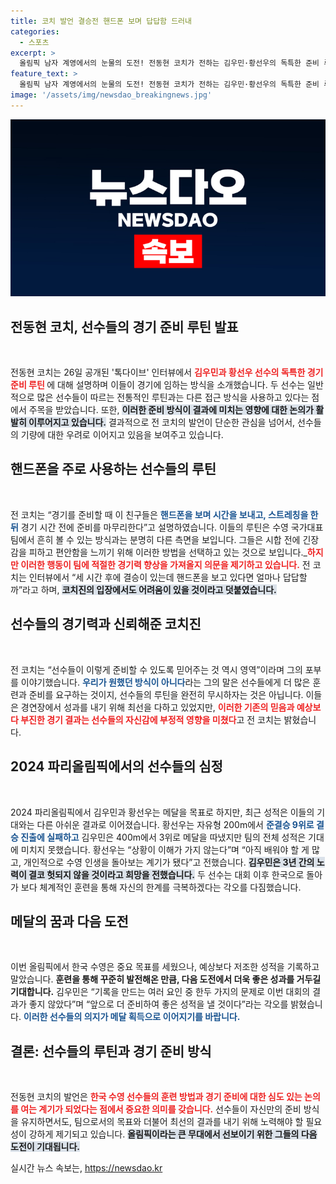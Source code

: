 ```yaml
---
title: 코치 발언 결승전 핸드폰 보며 답답함 드러내
categories:
  - 스포츠
excerpt: >
  올림픽 남자 계영에서의 눈물의 도전! 전동현 코치가 전하는 김우민·황선우의 독특한 준비 루틴, 선수들의 믿음 속에 숨겨진 비밀이 드러난다! 과연 그들이 밝힐 새로운 결실은?
feature_text: >
  올림픽 남자 계영에서의 눈물의 도전! 전동현 코치가 전하는 김우민·황선우의 독특한 준비 루틴, 선수들의 믿음 속에 숨겨진 비밀이 드러난다! 과연 그들이 밝힐 새로운 결실은?
image: '/assets/img/newsdao_breakingnews.jpg'
---
```


<p><img src="/assets/img/newsdao_breakingnews.jpg" alt="pcversion 속보" /></p>

<h2 data-ke-size="size26">전동현 코치, 선수들의 경기 준비 루틴 발표</h2>

<p data-ke-size="size16">&nbsp;</p>

<p>전동현 코치는 26일 공개된 '톡다이브' 인터뷰에서 <b><span style="color: #ee2323;">김우민과 황선우 선수의 독특한 경기 준비 루틴 </span></b>에 대해 설명하며 이들이 경기에 임하는 방식을 소개했습니다. 두 선수는 일반적으로 많은 선수들이 따르는 전통적인 루틴과는 다른 접근 방식을 사용하고 있다는 점에서 주목을 받았습니다. 또한, <b><span style="background-color: #21538527;">이러한 준비 방식이 결과에 미치는 영향에 대한 논의가 활발히 이루어지고 있습니다.</span></b> 결과적으로 전 코치의 발언이 단순한 관심을 넘어서, 선수들의 기량에 대한 우려로 이어지고 있음을 보여주고 있습니다.</p>

<h2 data-ke-size="size26">핸드폰을 주로 사용하는 선수들의 루틴</h2>

<p data-ke-size="size16">&nbsp;</p>

<p>전 코치는 “경기를 준비할 때 이 친구들은 <b><span style="color: #1a5490;">핸드폰을 보며 시간을 보내고, 스트레칭을 한 뒤</span></b> 경기 시간 전에 준비를 마무리한다”고 설명하였습니다. 이들의 루틴은 수영 국가대표팀에서 흔히 볼 수 있는 방식과는 분명히 다른 측면을 보입니다. 그들은 시합 전에 긴장감을 피하고 편안함을 느끼기 위해 이러한 방법을 선택하고 있는 것으로 보입니다._<b><span style="color: #ee2323;">하지만 이러한 행동이 팀에 적절한 경기력 향상을 가져올지 의문을 제기하고 있습니다.</span></b> 전 코치는 인터뷰에서 “세 시간 후에 결승이 있는데 핸드폰을 보고 있다면 얼마나 답답할까”라고 하며, <b><span style="background-color: #21538527;">코치진의 입장에서도 어려움이 있을 것이라고 덧붙였습니다.</span></b></p>

<h2 data-ke-size="size26">선수들의 경기력과 신뢰해준 코치진</h2>

<p data-ke-size="size16">&nbsp;</p>

<p>전 코치는 “선수들이 이렇게 준비할 수 있도록 믿어주는 것 역시 영역”이라며 그의 포부를 이야기했습니다. <b><span style="color: #1a5490;">우리가 원했던 방식이 아니다</span></b>라는 그의 말은 선수들에게 더 많은 훈련과 준비를 요구하는 것이지, 선수들의 루틴을 완전히 무시하자는 것은 아닙니다. 이들은 경연장에서 성과를 내기 위해 최선을 다하고 있었지만, <b><span style="color: #ee2323;">이러한 기존의 믿음과 예상보다 부진한 경기 결과는 선수들의 자신감에 부정적 영향을 미쳤다</span></b>고 전 코치는 밝혔습니다. </p>

<h2 data-ke-size="size26">2024 파리올림픽에서의 선수들의 심정</h2>

<p data-ke-size="size16">&nbsp;</p>

<p>2024 파리올림픽에서 김우민과 황선우는 메달을 목표로 하지만, 최근 성적은 이들의 기대와는 다른 아쉬운 결과로 이어졌습니다. 황선우는 자유형 200m에서 <b><span style="color: #1a5490;">준결승 9위로 결승 진출에 실패하고</span></b> 김우민은 400m에서 3위로 메달을 따냈지만 팀의 전체 성적은 기대에 미치지 못했습니다. 황선우는 “상황이 이해가 가지 않는다”며 “아직 배워야 할 게 많고, 개인적으로 수영 인생을 돌아보는 계기가 됐다”고 전했습니다. <b><span style="background-color: #21538527;">김우민은 3년 간의 노력이 결코 헛되지 않을 것이라고 희망을 전했습니다.</span></b> 두 선수는 대회 이후 한국으로 돌아가 보다 체계적인 훈련을 통해 자신의 한계를 극복하겠다는 각오를 다짐했습니다.</p>

<h2 data-ke-size="size26">메달의 꿈과 다음 도전</h2>

<p data-ke-size="size16">&nbsp;</p>

<p>이번 올림픽에서 한국 수영은 중요 목표를 세웠으나, 예상보다 저조한 성적을 기록하고 말았습니다. <b><span style="ee2323;">훈련을 통해 꾸준히 발전해온 만큼, 다음 도전에서 더욱 좋은 성과를 거두길 기대합니다.</span></b> 김우민은 “기록을 만드는 여러 요인 중 한두 가지의 문제로 이번 대회의 결과가 좋지 않았다”며 “앞으로 더 준비하여 좋은 성적을 낼 것이다”라는 각오를 밝혔습니다. <b><span style="color: #1a5490;">이러한 선수들의 의지가 메달 획득으로 이어지기를 바랍니다.</span></b> </p>

<h2 data-ke-size="size26">결론: 선수들의 루틴과 경기 준비 방식</h2>

<p data-ke-size="size16">&nbsp;</p>

<p>전동현 코치의 발언은 <b><span style="color: #ee2323;">한국 수영 선수들의 훈련 방법과 경기 준비에 대한 심도 있는 논의를 여는 계기가 되었다는 점에서 중요한 의미를 갖습니다.</span></b> 선수들이 자신만의 준비 방식을 유지하면서도, 팀으로서의 목표와 더불어 최선의 결과를 내기 위해 노력해야 할 필요성이 강하게 제기되고 있습니다. <b><span style="background-color: #21538527;">올림픽이라는 큰 무대에서 선보이기 위한 그들의 다음 도전이 기대됩니다.</span></b></p>
실시간 뉴스 속보는, <a href="https://newsdao.kr" rel="dofollow">https://newsdao.kr</a>


